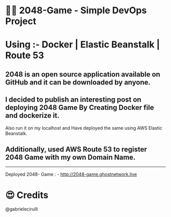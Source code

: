 # 📌📖 2048-Game - Simple DevOps Project 

# Using  :- Docker | Elastic Beanstalk | Route 53

## 2048 is an open source application available on GitHub and it can be downloaded by anyone.

## I decided to publish an interesting post on deploying 2048 Game By Creating Docker file and dockerize it.
   Also run it on my localhost and Have deployed the same using AWS Elastic Beanstalk.

##  Additionally, used AWS Route 53 to register 2048 Game with my own Domain Name.

-------------------------------------------------------------------------------

Deployed 2048- Game : - http://2048-game.ghostnetwork.live

# 😍 Credits

 @gabrielecirulli

